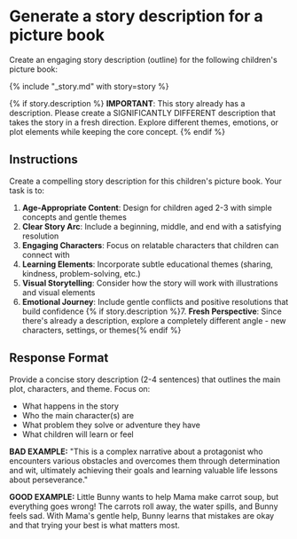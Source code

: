 # Generate a story description for a picture book

Create an engaging story description (outline) for the following children's picture book:

{% include "_story.md" with story=story %}

{% if story.description %}
**IMPORTANT**: This story already has a description. Please create a SIGNIFICANTLY DIFFERENT description that takes the story in a fresh direction. Explore different themes, emotions, or plot elements while keeping the core concept.
{% endif %}

## Instructions

Create a compelling story description for this children's picture book. Your task is to:

1. **Age-Appropriate Content**: Design for children aged 2-3 with simple concepts and gentle themes
2. **Clear Story Arc**: Include a beginning, middle, and end with a satisfying resolution
3. **Engaging Characters**: Focus on relatable characters that children can connect with
4. **Learning Elements**: Incorporate subtle educational themes (sharing, kindness, problem-solving, etc.)
5. **Visual Storytelling**: Consider how the story will work with illustrations and visual elements
6. **Emotional Journey**: Include gentle conflicts and positive resolutions that build confidence
{% if story.description %}7. **Fresh Perspective**: Since there's already a description, explore a completely different angle - new characters, settings, or themes{% endif %}

## Response Format

Provide a concise story description (2-4 sentences) that outlines the main plot, characters, and theme. Focus on:
- What happens in the story
- Who the main character(s) are
- What problem they solve or adventure they have
- What children will learn or feel

**BAD EXAMPLE:**
"This is a complex narrative about a protagonist who encounters various obstacles and overcomes them through determination and wit, ultimately achieving their goals and learning valuable life lessons about perseverance."

**GOOD EXAMPLE:**
Little Bunny wants to help Mama make carrot soup, but everything goes wrong! The carrots roll away, the water spills, and Bunny feels sad. With Mama's gentle help, Bunny learns that mistakes are okay and that trying your best is what matters most.
